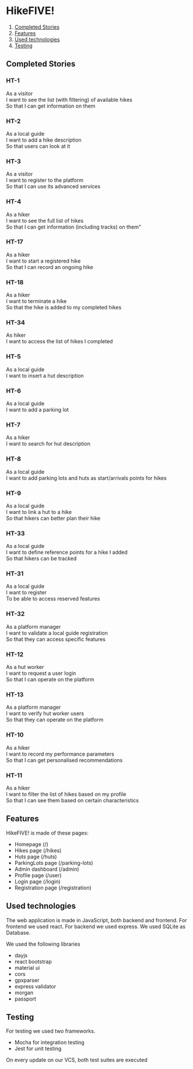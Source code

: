 # HikeFIVE!

1. [Completed Stories](#completed-stories)
2. [Features](#features)
3. [Used technologies](#used-technologies)
4. [Testing](#testing)

## Completed Stories

### HT-1
As a visitor <br/>
I want to see the list (with filtering) of available hikes <br/>
So that I can get information on them

### HT-2
As a local guide <br/>
I want to add a hike description<br/>
So that users can look at it

### HT-3
As a visitor<br/>
I want to register to the platform<br/>
So that I can use its advanced services

### HT-4
As a hiker <br/>
I want to see the full list of hikes <br/>
So that I can get information (including tracks) on them"

### HT-17
As a hiker <br/>
I want to start a registered hike<br/>
So that I can record an ongoing hike

### HT-18
As a hiker <br/>
I want to terminate a hike<br/>
So that the hike is added to my completed hikes

### HT-34
As hiker<br/>
I want to access the list of hikes I completed

### HT-5
As a  local guide  <br/>
I want to insert a hut description

### HT-6
As a local guide<br/>
I want to add a parking lot

### HT-7
As a hiker<br/>
I want to search for hut description

### HT-8
As a local guide<br/>
I want to add parking lots and huts as start/arrivals points for hikes

### HT-9
As a  local guide <br/>
I want to link a hut to a hike<br/>
So that hikers can better plan their hike

### HT-33
As a local guide<br/>
I want to define reference points for a hike I added<br/>
So that hikers can be tracked

### HT-31
As a local guide<br/>
I want to register<br/>
To be able to access reserved features

### HT-32
As a platform manager<br/>
I want to validate a local guide registration<br/>
So that they can access specific features

### HT-12
As a hut worker <br/>
I want to request a user login<br/>
So that I can operate on the platform

### HT-13
As a platform manager <br/>
I want to verify hut worker users<br/>
So that they can operate on the platform

### HT-10
As a hiker <br/>
I want to record my performance parameters<br/>
So that I can get personalised recommendations

### HT-11
As a hiker<br/>
I want to filter the list of hikes based on my profile<br/>
So that I can see them based on certain characteristics


## Features

HikeFIVE! is made of these pages:
- Homepage (/)
- Hikes page (/hikes)
- Huts page (/huts)
- ParkingLots page (/parking-lots)
- Admin dashboard (/admin)
- Profile page (/user)
- Login page (/login)
- Registration page (/registration)

## Used technologies

The web application is made in JavaScript, both backend and frontend.
For frontend we used react.
For backend we used express.
We used SQLite as Database.

We used the following libraries
- dayjs
- react bootstrap
- material ui
- cors
- gpxparser
- express validator
- morgan
- passport

## Testing

For testing we used two frameworks.
 - Mocha for integration testing
 - Jest for unit testing

On every update on our VCS, both test suites are executed